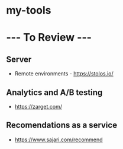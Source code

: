 # my-tools

# --- To Review ---

## Server

- Remote environments - https://stolos.io/

## Analytics and A/B testing

- https://zarget.com/

## Recomendations as a service

- https://www.sajari.com/recommend
